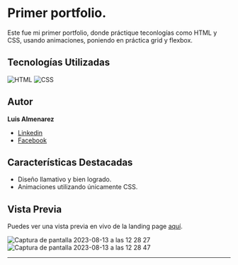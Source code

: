 # Primer portfolio.

Este fue mi primer portfolio, donde práctique teconlogías como HTML y CSS, usando animaciones, poniendo en práctica grid y flexbox.

## Tecnologías Utilizadas

![HTML](https://img.shields.io/badge/-HTML-ff4500?style=flat&logo=html5&logoColor=white)
![CSS](https://img.shields.io/badge/-CSS-2965f1?style=flat&logo=css3&logoColor=white)

## Autor

**Luis Almenarez**

* [Linkedin](www.linkedin.com/in/luis-almenarez)
* [Facebook](https://web.facebook.com/Luis.Carlos.AlmenarezAP)

## Características Destacadas

- Diseño llamativo y bien logrado.
- Animaciones utilizando únicamente CSS.

## Vista Previa

Puedes ver una vista previa en vivo de la landing page [aquí](https://luisalmenarez.netlify.app/).

![Captura de pantalla 2023-08-13 a las 12 28 27](https://github.com/Luis-Almenarez/portfolio-luis-almenarez/assets/125621759/d6fe8de7-44d3-4310-8432-d796894a7637)
![Captura de pantalla 2023-08-13 a las 12 28 47](https://github.com/Luis-Almenarez/portfolio-luis-almenarez/assets/125621759/de4f3fb0-c3e7-40f0-bcc1-49097f52a2e2)


<hr>
